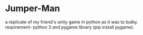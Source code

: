 # Jumper-Man
a replicate of my friend's unity game in python as it was to bulky.
requirement- python 3 and pygame library (pip install pygame).
